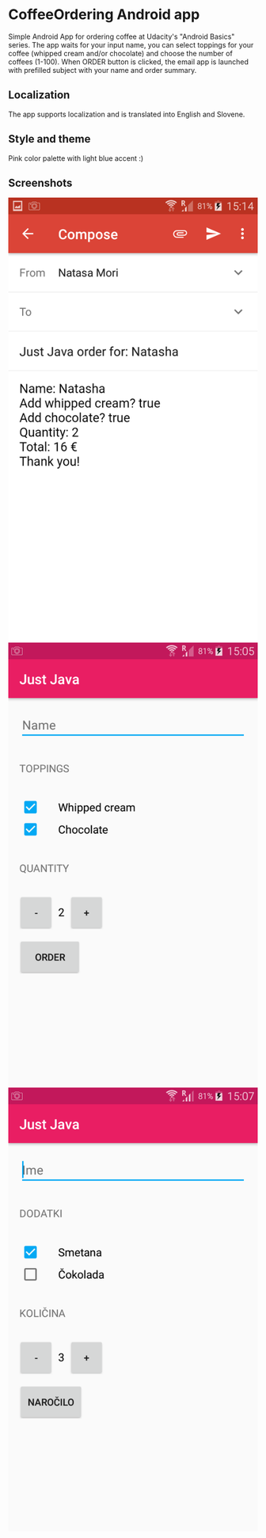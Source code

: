 CoffeeOrdering Android app
==========================

Simple Android App for ordering coffee at Udacity's "Android Basics" series.
The app waits for your input name, you can select toppings for your coffee (whipped cream and/or chocolate) and choose the number of coffees (1-100). When ORDER button is clicked, the email app is launched with prefilled subject with your name and order summary.

Localization
------------

The app supports localization and is translated into English and Slovene.

Style and theme
---------------

Pink color palette with light blue accent :)


Screenshots
-----------

![app's UI](https://github.com/natasak/CoffeeOrderingApp/blob/master/screenshots/JustJava_compose_email.png)
![order summary](https://github.com/natasak/CoffeeOrderingApp/blob/master/screenshots/JustJava_english.png)
![slovene version](https://github.com/natasak/CoffeeOrderingApp/blob/master/screenshots/JustJava_slovene.png)

